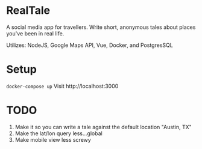 # RealTale
A social media app for travellers.
Write short, anonymous tales about places you've been in real life.

Utilizes: NodeJS, Google Maps API, Vue, Docker, and PostgresSQL

# Setup
```docker-compose up```
Visit http://localhost:3000

# TODO
1)  Make it so you can write a tale against the default location "Austin, TX"
2)  Make the lat/lon query less...global
3)  Make mobile view less screwy